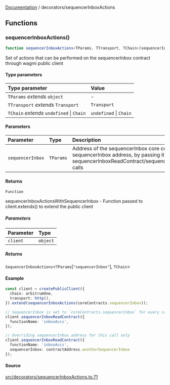 [Documentation](../README.md) / decorators/sequencerInboxActions

## Functions

### sequencerInboxActions()

```ts
function sequencerInboxActions<TParams, TTransport, TChain>(sequencerInbox: TParams): (client: object) => SequencerInboxActions<TParams["sequencerInbox"], TChain>
```

Set of actions that can be performed on the sequencerInbox contract through wagmi public client

#### Type parameters

| Type parameter | Value |
| :------ | :------ |
| `TParams` *extends* `object` | - |
| `TTransport` *extends* `Transport` | `Transport` |
| `TChain` *extends* `undefined` \| `Chain` | `undefined` \| `Chain` |

#### Parameters

| Parameter | Type | Description |
| :------ | :------ | :------ |
| `sequencerInbox` | `TParams` | Address of the sequencerInbox core contract User can still overrides sequencerInbox address, by passing it as an argument to sequencerInboxReadContract/sequencerInboxPrepareTransactionRequest calls |

#### Returns

`Function`

sequencerInboxActionsWithSequencerInbox - Function passed to client.extends() to extend the public client

##### Parameters

| Parameter | Type |
| :------ | :------ |
| `client` | `object` |

##### Returns

`SequencerInboxActions`\<`TParams`\[`"sequencerInbox"`\], `TChain`\>

#### Example

```ts
const client = createPublicClient({
  chain: arbitrumOne,
  transport: http(),
}).extend(sequencerInboxActions(coreContracts.sequencerInbox));

// SequencerInbox is set to `coreContracts.sequencerInbox` for every call
client.sequencerInboxReadContract({
  functionName: 'inboxAccs',
});

// Overriding sequencerInbox address for this call only
client.sequencerInboxReadContract({
  functionName: 'inboxAccs',
  sequencerInbox: contractAddress.anotherSequencerInbox
});
```

#### Source

[src/decorators/sequencerInboxActions.ts:71](https://github.com/anegg0/arbitrum-orbit-sdk/blob/763a3f41e7ea001cbb6fe81ac11cc794b4a0f94d/src/decorators/sequencerInboxActions.ts#L71)
